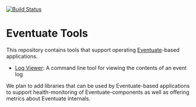 [![Build Status](https://travis-ci.org/RBMHTechnology/eventuate-tools.svg?branch=master)](https://travis-ci.org/RBMHTechnology/eventuate-tools)

Eventuate Tools
===============

This repository contains tools that support operating 
[Eventuate](https://github.com/RBMHTechnology/eventuate)-based applications.

- [Log Viewer](log-viewer/README.md): A command line tool for viewing the contents 
  of an event log

We plan to add libraries that can be used by Eventuate-based applications to support 
health-monitoring of Eventuate-components as well as offering metrics about Eventuate internals.